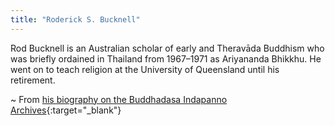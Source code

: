 ```yaml
---
title: "Roderick S. Bucknell"
---
```


Rod Bucknell is an Australian scholar of early and Theravāda Buddhism who was briefly ordained in Thailand from 1967–1971 as Ariyananda Bhikkhu.
He went on to teach religion at the University of Queensland until his retirement.

~ From [his biography on the Buddhadasa Indapanno Archives](https://web.archive.org/web/20220702120833/https://en.bia.or.th/roderick-s-bucknell){:target="_blank"}

